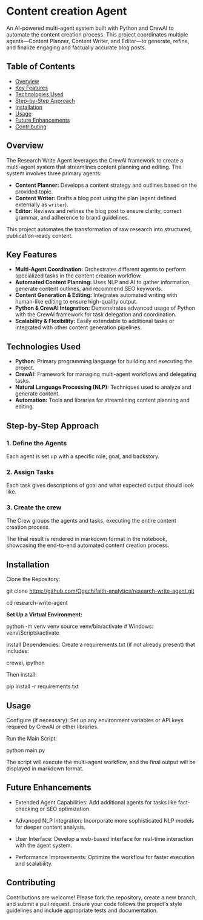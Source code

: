 # Content creation Agent

An AI-powered multi-agent system built with Python and CrewAI to automate the content creation process. This project coordinates multiple agents—Content Planner, Content Writer, and Editor—to generate, refine, and finalize engaging and factually accurate blog posts.

## Table of Contents
- [Overview](#overview)
- [Key Features](#key-features)
- [Technologies Used](#technologies-used)
- [Step-by-Step Approach](#step-by-step-approach)
- [Installation](#installation)
- [Usage](#usage)
- [Future Enhancements](#future-enhancements)
- [Contributing](#contributing)


## Overview
The Research Write Agent leverages the CrewAI framework to create a multi-agent system that streamlines content planning and editing. The system involves three primary agents:
- **Content Planner:** Develops a content strategy and outlines based on the provided topic.
- **Content Writer:** Drafts a blog post using the plan (agent defined externally as `writer`).
- **Editor:** Reviews and refines the blog post to ensure clarity, correct grammar, and adherence to brand guidelines.

This project automates the transformation of raw research into structured, publication-ready content.

## Key Features
- **Multi-Agent Coordination:** Orchestrates different agents to perform specialized tasks in the content creation workflow.
- **Automated Content Planning:** Uses NLP and AI to gather information, generate content outlines, and recommend SEO keywords.
- **Content Generation & Editing:** Integrates automated writing with human-like editing to ensure high-quality output.
- **Python & CrewAI Integration:** Demonstrates advanced usage of Python with the CrewAI framework for task delegation and coordination.
- **Scalability & Flexibility:** Easily extendable to additional tasks or integrated with other content generation pipelines.

## Technologies Used
- **Python:** Primary programming language for building and executing the project.
- **CrewAI:** Framework for managing multi-agent workflows and delegating tasks.
- **Natural Language Processing (NLP):** Techniques used to analyze and generate content.
- **Automation:** Tools and libraries for streamlining content planning and editing.

## Step-by-Step Approach

### 1. Define the Agents
Each agent is set up with a specific role, goal, and backstory.

### 2. Assign Tasks
Each task gives descriptions of goal and what expected output should look like.

### 3. Create the crew
The Crew groups the agents and tasks, executing the entire content creation process.

The final result is rendered in markdown format in the notebook, showcasing the end-to-end automated content creation process.

## Installation
Clone the Repository:

git clone https://github.com/Ogechifaith-analytics/research-write-agent.git

cd research-write-agent

**Set Up a Virtual Environment:**

python -m venv venv
source venv/bin/activate  # Windows: venv\Scripts\activate

Install Dependencies: Create a requirements.txt (if not already present) that includes:

crewai,
ipython

Then install:

pip install -r requirements.txt

## Usage
Configure (if necessary):
Set up any environment variables or API keys required by CrewAI or other libraries.

Run the Main Script:

python main.py

The script will execute the multi-agent workflow, and the final output will be displayed in markdown format.

## Future Enhancements
- Extended Agent Capabilities: Add additional agents for tasks like fact-checking or SEO optimization.

- Advanced NLP Integration: Incorporate more sophisticated NLP models for deeper content analysis.
- User Interface: Develop a web-based interface for real-time interaction with the agent system.
  
- Performance Improvements: Optimize the workflow for faster execution and scalability.
  
## Contributing
Contributions are welcome! Please fork the repository, create a new branch, and submit a pull request. Ensure your code follows the project's style guidelines and include appropriate tests and documentation.
